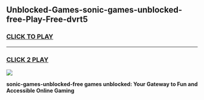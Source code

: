 
## Unblocked-Games-sonic-games-unblocked-free-Play-Free-dvrt5
<h3>
<a href="https://premium76.site?title=sonic-games-unblocked-free&ref=18A1">CLICK TO PLAY</a></h3>
<hr>

<h3>
<a href="https://premium76.site?title=sonic-games-unblocked-free&ref=18A1">CLICK 2 PLAY</a>
  
</h3>

<a href="https://premium76.site?title=sonic-games-unblocked-free&ref=18A1"><img src="https://clearcache.store/games.png"></a>


**sonic-games-unblocked-free games unblocked: Your Gateway to Fun and Accessible Online Gaming**
